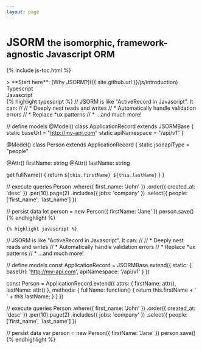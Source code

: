```yaml
---
layout: page
---
```


<h1>
  JSORM
  <small>the isomorphic, framework-agnostic Javascript ORM</small>
</h1>

{% include js-toc.html %}

<div markdown="1" class="col-md-8 col-md-offset-1">
  > **Start here**: [Why JSORM?]({{ site.github.url }}/js/introduction)

  <div class="tabs">
    <div class="tab typescript">
      <span>Typescript</span>
    </div>
    <div class="tab javascript">
      <span>Javascript</span>
    </div>
  </div>
  <div markdown="1" class="code-tabs">
    {% highlight typescript %}
// JSORM is like "ActiveRecord in Javascript". It can:
//
// * Deeply nest reads and writes
// * Automatically handle validation errors
// * Replace *ux patterns
// * ...and much more!

// define models
@Model()
class ApplicationRecord extends JSORMBase {
  static baseUrl = "http://my-api.com"
  static apiNamespace = "/api/v1"
}

@Model()
class Person extends ApplicationRecord {
  static jsonapiType = "people"

  @Attr() firstName: string
  @Attr() lastName: string

  get fullName() {
    return `${this.firstName} ${this.lastName}`
  }
}

// execute queries
Person
  .where({ first_name: 'John' })
  .order({ created_at: 'desc' })
  .per(10).page(2)
  .includes({ jobs: 'company' })
  .select({ people: ['first_name', 'last_name'] })

// persist data
let person = new Person({ firstName: 'Jane' })
person.save()
    {% endhighlight %}

    {% highlight javascript %}
// JSORM is like "ActiveRecord in Javascript". It can:
//
// * Deeply nest reads and writes
// * Automatically handle validation errors
// * Replace *ux patterns
// * ...and much more!

// define models
const ApplicationRecord = JSORMBase.extend({
  static: {
    baseUrl: 'http://my-api.com',
    apiNamespace: '/api/v1'
  }
})

const Person = ApplicationRecord.extend({
  attrs: {
    firstName: attr(),
    lastName: attr()
  },
  methods: {
    fullName: function() {
      return this.firstName + ' ' + this.lastName;
    }
  }
})

// execute queries
Person
  .where({ first_name: 'John' })
  .order({ created_at: 'desc' })
  .per(10).page(2)
  .includes({ jobs: 'company' })
  .select({ people: ['first_name', 'last_name'] })

// persist data
var person = new Person({ firstName: 'Jane' })
person.save()
    {% endhighlight %}
  </div>
</div>
